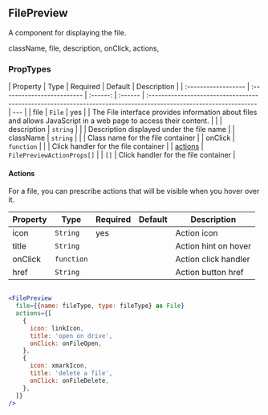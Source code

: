 ## FilePreview

A component for displaying the file.

className,
file,
description,
onClick,
actions,

### PropTypes

| Property            | Type                       | Required | Default | Description                                                                                                      |
| :------------------ | :------------------------- | :------: | :------ | :--------------------------------------------------------------------------------------------------------------- | --- |
| file                | `File`                     |   yes    |         | The File interface provides information about files and allows JavaScript in a web page to access their content. |     |
| description         | `string`                   |          |         | Description displayed under the file name                                                                        |
| className           | `string`                   |          |         | Class name for the file container                                                                                |
| onClick             | `function`                 |          |         | Click handler for the file container                                                                             |
| [actions](#actions) | `FilePreviewActionProps[]` |          | `[]`    | Click handler for the file container                                                                             |

#### Actions

For a file, you can prescribe actions that will be visible when you hover over it.

| Property | Type       | Required | Default | Description          |
| -------- | ---------- | -------- | ------- | -------------------- |
| icon     | `String`   | yes      |         | Action icon          |
| title    | `String`   |          |         | Action hint on hover |
| onClick  | `function` |          |         | Action click handler |
| href     | `String`   |          |         | Action button href   |

```jsx

<FilePreview
  file={{name: fileType, type: fileType} as File}
  actions={[
    {
      icon: linkIcon,
      title: 'open on drive',
      onClick: onFileOpen,
    },
    {
      icon: xmarkIcon,
      title: 'delete a file',
      onClick: onFileDelete,
    },
  ]}
/>
```
